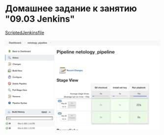 # Домашнее задание к занятию "09.03 Jenkins"

[ScriptedJenkinsfile](https://github.com/Ecriptor/jenkins/blob/main/ScriptedJenkinsfile)
<br>
<br>
![Screenshot](pipeline.png)
